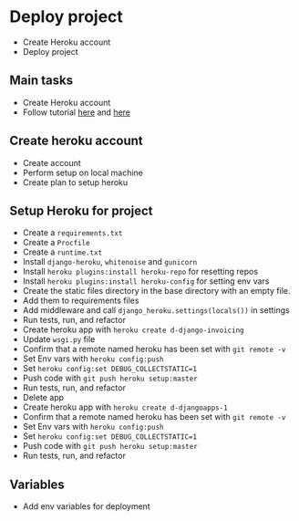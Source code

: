 # Deploy project

- Create Heroku account
- Deploy project

## Main tasks

- Create Heroku account
- Follow tutorial [here](https://devcenter.heroku.com/articles/getting-started-with-python) and [here](https://devcenter.heroku.com/categories/python-support)

## Create heroku account

- Create account
- Perform setup on local machine
- Create plan to setup heroku

## Setup Heroku for project

- Create a `requirements.txt`
- Create a `Procfile`
- Create a `runtime.txt`
- Install `django-heroku`, `whitenoise` and `gunicorn`
- Install `heroku plugins:install heroku-repo` for resetting repos
- Install `heroku plugins:install heroku-config` for setting env vars
- Create the static files directory in the base directory with an empty file.
- Add them to requirements files
- Add middleware and call `django_heroku.settings(locals())` in settings
- Run tests, run, and refactor
- Create heroku app with `heroku create d-django-invoicing`
- Update `wsgi.py` file
- Confirm that a remote named heroku has been set with `git remote -v`
- Set Env vars with `heroku config:push`
- Set `heroku config:set DEBUG_COLLECTSTATIC=1`
- Push code with `git push heroku setup:master`
- Run tests, run, and refactor
- Delete app
- Create heroku app with `heroku create d-djangoapps-1`
- Confirm that a remote named heroku has been set with `git remote -v`
- Set Env vars with `heroku config:push`
- Set `heroku config:set DEBUG_COLLECTSTATIC=1`
- Push code with `git push heroku setup:master`
- Run tests, run, and refactor

## Variables

- Add env variables for deployment
